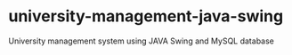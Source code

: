 # university-management-java-swing
University management system using JAVA Swing and MySQL database
